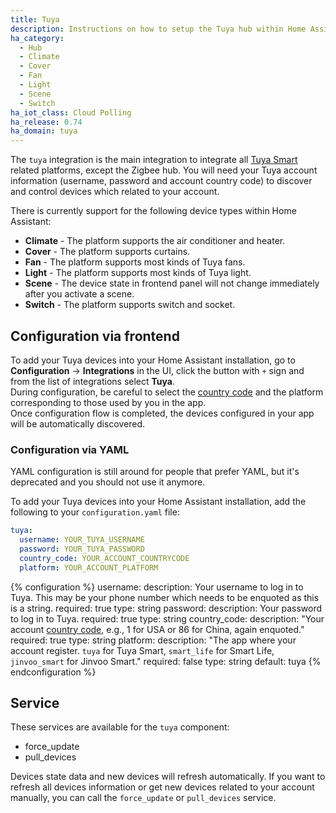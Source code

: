 ```yaml
---
title: Tuya
description: Instructions on how to setup the Tuya hub within Home Assistant.
ha_category:
  - Hub
  - Climate
  - Cover
  - Fan
  - Light
  - Scene
  - Switch
ha_iot_class: Cloud Polling
ha_release: 0.74
ha_domain: tuya
---
```


The `tuya` integration is the main integration to integrate all [Tuya Smart](https://www.tuya.com) related platforms, except the Zigbee hub. You will need your Tuya account information (username, password and account country code) to discover and control devices which related to your account.

There is currently support for the following device types within Home Assistant:

- **Climate** - The platform supports the air conditioner and heater.
- **Cover** - The platform supports curtains.
- **Fan** - The platform supports most kinds of Tuya fans.
- **Light** - The platform supports most kinds of Tuya light.
- **Scene** - The device state in frontend panel will not change immediately after you activate a scene.
- **Switch** - The platform supports switch and socket.

## Configuration via frontend

To add your Tuya devices into your Home Assistant installation, go to **Configuration** -> **Integrations** in the UI, click the button with `+` sign and from the list of integrations select **Tuya**.<br/>
During configuration, be careful to select the [country code](https://www.countrycode.org/) and the platform corresponding to those used by you in the app.<br/>
Once configuration flow is completed, the devices configured in your app will be automatically discovered.

### Configuration via YAML

YAML configuration is still around for people that prefer YAML, but it's deprecated and you should not use it anymore.

To add your Tuya devices into your Home Assistant installation, add the following to your `configuration.yaml` file:

```yaml
tuya:
  username: YOUR_TUYA_USERNAME
  password: YOUR_TUYA_PASSWORD
  country_code: YOUR_ACCOUNT_COUNTRYCODE
  platform: YOUR_ACCOUNT_PLATFORM
```

{% configuration %}
username:
  description: Your username to log in to Tuya. This may be your phone number which needs to be enquoted as this is a string.
  required: true
  type: string
password:
  description: Your password to log in to Tuya.
  required: true
  type: string
country_code:
  description: "Your account [country code](https://www.countrycode.org/), e.g., 1 for USA or 86 for China, again enquoted."
  required: true
  type: string
platform:
  description: "The app where your account register. `tuya` for Tuya Smart, `smart_life` for Smart Life, `jinvoo_smart` for Jinvoo Smart."
  required: false
  type: string
  default: tuya
{% endconfiguration %}

## Service

These services are available for the `tuya` component:

- force_update
- pull_devices

Devices state data and new devices will refresh automatically. If you want to refresh all devices information or get new devices related to your account manually, you can call the `force_update` or `pull_devices` service.
